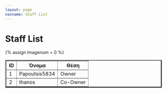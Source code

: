 ```yaml
---
layout: page
navname: Staff List
---
```


<link href="{{ site.baseurl }}/assets/micromodal.custom.css" rel="stylesheet">

# Staff List

{% assign imagenum = 0 %}

<center>
<table border="3">
<tr>
<th>ID</th><th>Όνομα</th><th>Θέση</th>
</tr>
<tr>
<td>1</td><td>Papoutsis5834</td><td>Owner</td>
</tr>
<tr>
<td>2</td><td>thanos</td><td>Co-Owner</td>
</tr>
</table>
</center>

<br>

<script src="https://unpkg.com/micromodal/dist/micromodal.min.js"></script>
<script src="{{ site.baseurl }}/assets/micromodal.custom.js"></script>

